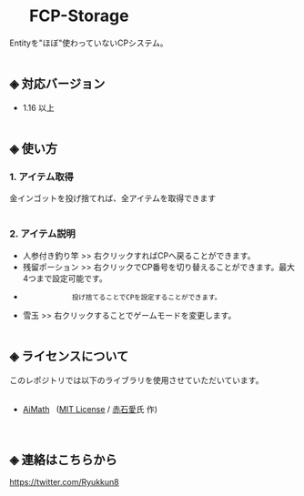 # &nbsp;　FCP-Storage
Entityを"ほぼ"使わっていないCPシステム。<br><br>

## ◈ 対応バージョン<br>
  - 1.16 以上<br><br>
  
## ◈ 使い方
### 1. アイテム取得
  金インゴットを投げ捨てれば、全アイテムを取得できます<br><br>

### 2. アイテム説明
  - 人参付き釣り竿 >> 右クリックすればCPへ戻ることができます。<br>
  - 残留ポーション >> 右クリックでCP番号を切り替えることができます。最大4つまで設定可能です。
  -                 投げ捨てることでCPを設定することができます。
  - 雪玉         >> 右クリックすることでゲームモードを変更します。<br><br>

## ◈ ライセンスについて
このレポジトリでは以下のライブラリを使用させていただいています。<br><br>
 - [AiMath](https://github.com/Ai-Akaishi/OhMyDat) &nbsp; ([MIT License](Other-License/AiMath-LICENSE) / [赤石愛](https://twitter.com/AiAkaishi)氏 作)<br><br><br>

## ◈ 連絡はこちらから
https://twitter.com/Ryukkun8
